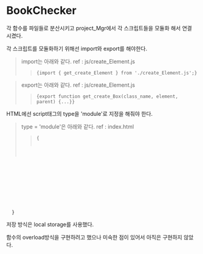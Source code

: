 # BookChecker
각 함수를 파일들로 분산시키고 project_Mgr에서 각 스크립트들을 모듈화 해서 연결 시켰다. 

각 스크립트를 모듈화하기 위해선 import와 export를 해야한다. 
> import는 아래와 같다. ref : js/create_Element.js
> > <pre><code>{import { get_create_Element } from './create_Element.js';}</code></pre>

> export는 아래와 같다. ref : js/create_Element.js
> > <pre><code>{export function get_create_Box(class_name, element, parent) {...}}</code></pre>

HTML에선 script태그의 type을 'module'로 지정을 해줘야 한다.
> type = 'module'은 아래와 같다. ref : index.html
> > <pre><code>{<script type="module" src="./js/ClickBtn.js"></script>
  <script type="module" src="./js/create_Box.js"></script>
  <script type="module" src="./js/create_Box_value.js"></script>
  <script type="module" src="./js/create_Class.js"></script>
  <script type="module" src="./js/create_Element.js"></script>
  <script type="module" src="./js/project_Mgr.js"></script>}</code></pre>

저장 방식은 local storage를 사용했다.

함수의 overload방식을 구현하려고 했으나 미숙한 점이 있어서 아직은 구현하지 않았다.
